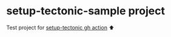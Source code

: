 # setup-tectonic-sample project
Test project for [setup-tectonic gh action](https://github.com/WtfJoke/setup-tectonic) ⬆️
